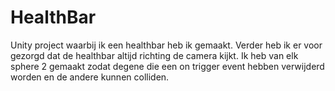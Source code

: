 # HealthBar
Unity project waarbij ik een healthbar heb ik gemaakt. Verder heb ik er voor gezorgd dat de healthbar altijd richting de camera kijkt.
Ik heb van elk sphere 2 gemaakt zodat degene die een on trigger event hebben verwijderd worden en de andere kunnen colliden.

